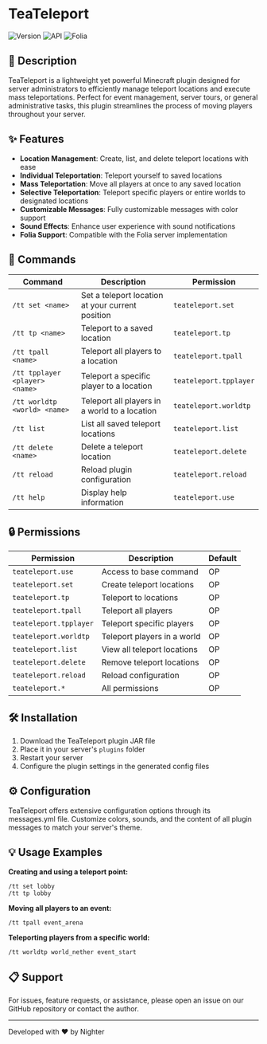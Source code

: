 # TeaTeleport

![Version](https://img.shields.io/badge/version-1.0.0-green)
![API](https://img.shields.io/badge/API-1.21-blue)
![Folia](https://img.shields.io/badge/Folia-Supported-success)

## 📝 Description

TeaTeleport is a lightweight yet powerful Minecraft plugin designed for server administrators to efficiently manage teleport locations and execute mass teleportations. Perfect for event management, server tours, or general administrative tasks, this plugin streamlines the process of moving players throughout your server.

## ✨ Features

- **Location Management**: Create, list, and delete teleport locations with ease
- **Individual Teleportation**: Teleport yourself to saved locations
- **Mass Teleportation**: Move all players at once to any saved location
- **Selective Teleportation**: Teleport specific players or entire worlds to designated locations
- **Customizable Messages**: Fully customizable messages with color support
- **Sound Effects**: Enhance user experience with sound notifications
- **Folia Support**: Compatible with the Folia server implementation

## 🔧 Commands

| Command | Description | Permission |
|---------|-------------|------------|
| `/tt set <name>` | Set a teleport location at your current position | `teateleport.set` |
| `/tt tp <name>` | Teleport to a saved location | `teateleport.tp` |
| `/tt tpall <name>` | Teleport all players to a location | `teateleport.tpall` |
| `/tt tpplayer <player> <name>` | Teleport a specific player to a location | `teateleport.tpplayer` |
| `/tt worldtp <world> <name>` | Teleport all players in a world to a location | `teateleport.worldtp` |
| `/tt list` | List all saved teleport locations | `teateleport.list` |
| `/tt delete <name>` | Delete a teleport location | `teateleport.delete` |
| `/tt reload` | Reload plugin configuration | `teateleport.reload` |
| `/tt help` | Display help information | `teateleport.use` |

## 🔒 Permissions

| Permission | Description | Default |
|------------|-------------|---------|
| `teateleport.use` | Access to base command | OP |
| `teateleport.set` | Create teleport locations | OP |
| `teateleport.tp` | Teleport to locations | OP |
| `teateleport.tpall` | Teleport all players | OP |
| `teateleport.tpplayer` | Teleport specific players | OP |
| `teateleport.worldtp` | Teleport players in a world | OP |
| `teateleport.list` | View all teleport locations | OP |
| `teateleport.delete` | Remove teleport locations | OP |
| `teateleport.reload` | Reload configuration | OP |
| `teateleport.*` | All permissions | OP |

## 🛠️ Installation

1. Download the TeaTeleport plugin JAR file
2. Place it in your server's `plugins` folder
3. Restart your server
4. Configure the plugin settings in the generated config files

## ⚙️ Configuration

TeaTeleport offers extensive configuration options through its messages.yml file. Customize colors, sounds, and the content of all plugin messages to match your server's theme.

## 💡 Usage Examples

**Creating and using a teleport point:**
```
/tt set lobby
/tt tp lobby
```

**Moving all players to an event:**
```
/tt tpall event_arena
```

**Teleporting players from a specific world:**
```
/tt worldtp world_nether event_start
```

## 📋 Support

For issues, feature requests, or assistance, please open an issue on our GitHub repository or contact the author.

---

Developed with ❤️ by Nighter
